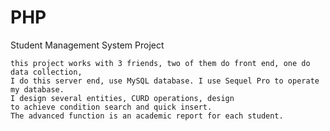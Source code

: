 PHP
===

Student Management System Project



    this project works with 3 friends, two of them do front end, one do data collection, 
    I do this server end, use MySQL database. I use Sequel Pro to operate my database. 
    I design several entities, CURD operations, design 
    to achieve condition search and quick insert.
    The advanced function is an academic report for each student.
    
    

















